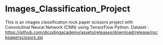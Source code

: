 # Images_Classification_Project
This is an images classification rock paper scissors project with Convolutinal Neural Network (CNN) using TensorFlow Python.
Dataset : https://github.com/dicodingacademy/assets/releases/download/release/rockpaperscissors.zip
